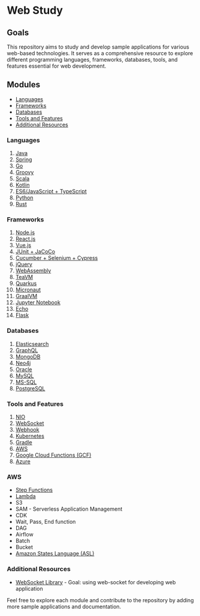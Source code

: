 # Web Study

## Goals

This repository aims to study and develop sample applications for various web-based technologies. It serves as a comprehensive resource to explore different programming languages, frameworks, databases, tools, and features essential for web development.

## Modules

- [Languages](#languages)
- [Frameworks](#frameworks)
- [Databases](#databases)
- [Tools and Features](#tools-and-features)
- [Additional Resources](#additional-resources)

### Languages

1. [Java](#java)
2. [Spring](#spring)
3. [Go](#go)
4. [Groovy](#groovy)
5. [Scala](#scala)
6. [Kotlin](#kotlin)
7. [ES6/JavaScript + TypeScript](#es6javascript--typescript)
8. [Python](#python)
9. [Rust](#rust)

### Frameworks

1. [Node.js](#nodejs)
2. [React.js](#reactjs)
3. [Vue.js](#vuejs)
4. [JUnit + JaCoCo](#junit--jacoco)
5. [Cucumber + Selenium + Cypress](#cucumber--selenium--cypress)
6. [jQuery](#jquery)
7. [WebAssembly](#webassembly)
8. [TeaVM](#teavm)
9. [Quarkus](#quarkus)
10. [Micronaut](#micronaut)
11. [GraalVM](#graalvm)
12. [Jupyter Notebook](#jupyter-notebook)
13. [Echo](#echo)
14. [Flask](#flask)

### Databases

1. [Elasticsearch](#elasticsearch)
2. [GraphQL](#graphql)
3. [MongoDB](#mongodb)
4. [Neo4j](#neo4j)
5. [Oracle](#oracle)
6. [MySQL](#mysql)
7. [MS-SQL](#ms-sql)
8. [PostgreSQL](#postgresql)

### Tools and Features

1. [NIO](#nio)
2. [WebSocket](#websocket)
3. [Webhook](#webhook)
4. [Kubernetes](#kubernetes)
5. [Gradle](#gradle)
6. [AWS](#aws)
7. [Google Cloud Functions (GCF)](#google-cloud-functions-gcf)
8. [Azure](#azure)

### AWS

- [Step Functions](https://docs.aws.amazon.com/step-functions/latest/dg/concepts-invoke-sfn.html)
- [Lambda](https://docs.aws.amazon.com/lambda/latest/dg/java-handler.html)
- S3
- SAM - Serverless Application Management
- CDK
- Wait, Pass, End function
- DAG
- Airflow
- Batch
- Bucket
- [Amazon States Language (ASL)](https://docs.aws.amazon.com/step-functions/latest/dg/concepts-amazon-states-language.html)

### Additional Resources

- [WebSocket Library](https://github.com/iTasks/ws) - Goal: using web-socket for developing web application

Feel free to explore each module and contribute to the repository by adding more sample applications and documentation.
